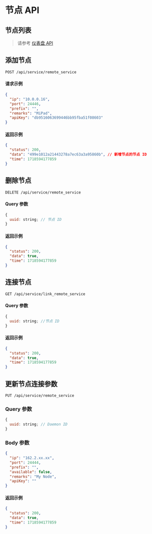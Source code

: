 # 节点 API

## 节点列表

> 请参考 [仪表盘 API](./api_dashboard.md#get-overview-info)

## 添加节点

```http
POST /api/service/remote_service
```

#### 请求示例

```json
{
  "ip": "10.0.0.16",
  "port": 24446,
  "prefix": "",
  "remarks": "MiPad",
  "apiKey": "db9516063699446bb95fba51f08603"
}
```

#### 返回示例

```json
{
  "status": 200,
  "data": "499e1012a21443278a7ec63a3a95860b", // 新增节点的节点 ID
  "time": 1718594177859
}
```

## 删除节点

```http
DELETE /api/service/remote_service
```

#### Query 参数

```js
{
  uuid: string; // 节点 ID
}
```

#### 返回示例

```json
{
  "status": 200,
  "data": true,
  "time": 1718594177859
}
```

## 连接节点

```http
GET /api/service/link_remote_service
```

#### Query 参数

```js
{
  uuid: string; //节点 ID
}
```

#### 返回示例

```json
{
  "status": 200,
  "data": true,
  "time": 1718594177859
}
```

## 更新节点连接参数

```http
PUT /api/service/remote_service
```

### Query 参数

```js
{
  uuid: string; // Daemon ID
}
```

### Body 参数

```json
{
  "ip": "162.2.xx.xx",
  "port": 24444,
  "prefix": "",
  "available": false,
  "remarks": "My Node",
  "apiKey": ""
}
```

#### 返回示例

```json
{
  "status": 200,
  "data": true,
  "time": 1718594177859
}
```
